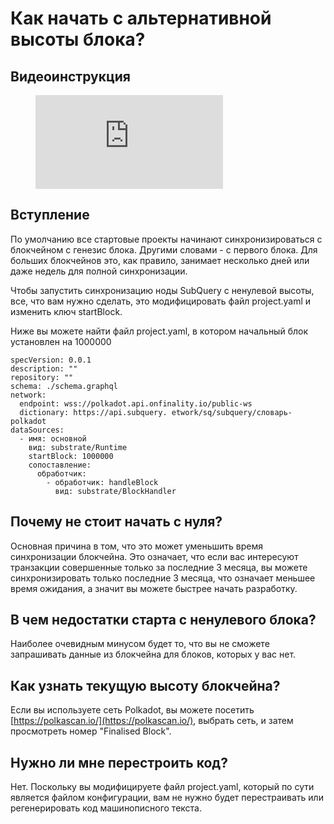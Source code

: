# Как начать с альтернативной высоты блока?

## Видеоинструкция

<figure class="video_container">
  <iframe src="https://www.youtube.com/embed/ZiNSXDMHmBk" frameborder="0" allowfullscreen="true"></iframe>
</figure>

## Вступление

По умолчанию все стартовые проекты начинают синхронизироваться с блокчейном с генезис блока. Другими словами - с первого блока. Для больших блокчейнов это, как правило, занимает несколько дней или даже недель для полной синхронизации.

Чтобы запустить синхронизацию ноды SubQuery с ненулевой высоты, все, что вам нужно сделать, это модифицировать файл project.yaml и изменить ключ startBlock.

Ниже вы можете найти файл project.yaml, в котором начальный блок установлен на 1000000

```shell
specVersion: 0.0.1
description: ""
repository: ""
schema: ./schema.graphql
network:
  endpoint: wss://polkadot.api.onfinality.io/public-ws
  dictionary: https://api.subquery. etwork/sq/subquery/словарь-polkadot
dataSources:
  - имя: основной
    вид: substrate/Runtime
    startBlock: 1000000
    сопоставление:
      обработчик:
        - обработчик: handleBlock
          вид: substrate/BlockHandler
```

## Почему не стоит начать с нуля?

Основная причина в том, что это может уменьшить время синхронизации блокчейна. Это означает, что если вас интересуют транзакции совершенные только за последние 3 месяца, вы можете синхронизировать только последние 3 месяца, что означает меньшее время ожидания, а значит вы можете быстрее начать разработку.

## В чем недостатки старта с ненулевого блока?

Наиболее очевидным минусом будет то, что вы не сможете запрашивать данные из блокчейна для блоков, которых у вас нет.

## Как узнать текущую высоту блокчейна?

Если вы используете сеть Polkadot, вы можете посетить [https://polkascan.io/](https://polkascan.io/), выбрать сеть, и затем просмотреть номер "Finalised Block".

## Нужно ли мне перестроить код?

Нет. Поскольку вы модифицируете файл project.yaml, который по сути является файлом конфигурации, вам не нужно будет перестраивать или регенерировать код машинописного текста.

